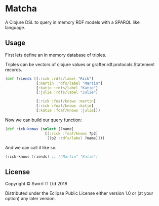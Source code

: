 # Matcha

A Clojure DSL to query in memory RDF models with a SPARQL like
language.

## Usage

First lets define an in memory database of triples.

Triples can be vectors of clojure values or
grafter.rdf.protocols.Statement records.

```clojure
(def friends [[:rick :rdfs/label "Rick"]
              [:martin :rdfs/label "Martin"]
              [:katie :rdfs/label "Katie"]
              [:julie :rdfs/label "Julie"]

              [:rick :foaf/knows :martin]
              [:rick :foaf/knows :katie]
              [:katie :foaf/knows :julie]])
```

Now we can build our query function:

```clojure
(def rick-knows (select [?name]
                  [[:rick :foaf/knows ?p2]
                   [?p2 :rdfs/label ?name]]))
```

And we can call it like so:

```clojure
(rick-knows friends) ;; ["Martin" "Katie"]
```

## License

Copyright © Swirrl IT Ltd 2018

Distributed under the Eclipse Public License either version 1.0 or (at
your option) any later version.
